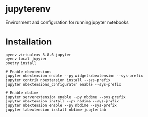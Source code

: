 # jupyterenv
Environment and configuration for running jupyter notebooks

# Installation
```
pyenv virtualenv 3.8.6 jupyter
pyenv local jupyter
poetry install

# Enable nbextensions
jupyter nbextension enable --py widgetsnbextension --sys-prefix
jupyter contrib nbextension install --sys-prefix
jupyter nbextensions_configurator enable --sys-prefix

# Enable nbdime
jupyter serverextension enable --py nbdime --sys-prefix
jupyter nbextension install --py nbdime --sys-prefix
jupyter nbextension enable --py nbdime --sys-prefix
jupyter labextension install nbdime-jupyterlab

```
